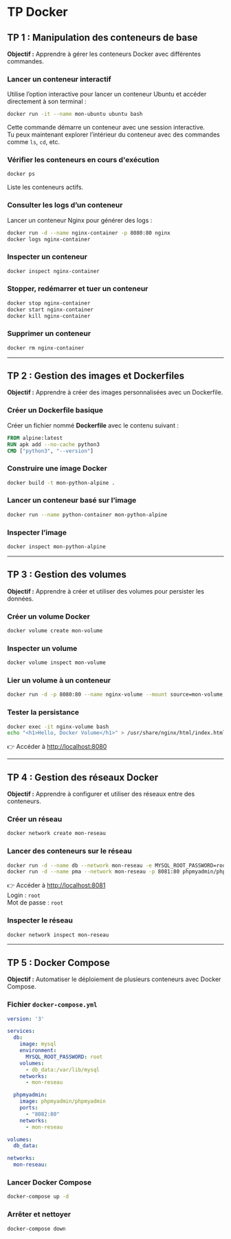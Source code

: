 # TP Docker

## TP 1 : Manipulation des conteneurs de base
**Objectif :** Apprendre à gérer les conteneurs Docker avec différentes commandes.

### Lancer un conteneur interactif
Utilise l’option interactive pour lancer un conteneur Ubuntu et accéder directement à son terminal :

```bash
docker run -it --name mon-ubuntu ubuntu bash
```

Cette commande démarre un conteneur avec une session interactive.  
Tu peux maintenant explorer l’intérieur du conteneur avec des commandes comme `ls`, `cd`, etc.

### Vérifier les conteneurs en cours d'exécution
```bash
docker ps
```

Liste les conteneurs actifs.

### Consulter les logs d’un conteneur
Lancer un conteneur Nginx pour générer des logs :
```bash
docker run -d --name nginx-container -p 8080:80 nginx
docker logs nginx-container
```

### Inspecter un conteneur
```bash
docker inspect nginx-container
```

### Stopper, redémarrer et tuer un conteneur
```bash
docker stop nginx-container
docker start nginx-container
docker kill nginx-container
```

### Supprimer un conteneur
```bash
docker rm nginx-container
```

---

## TP 2 : Gestion des images et Dockerfiles
**Objectif :** Apprendre à créer des images personnalisées avec un Dockerfile.

### Créer un Dockerfile basique
Créer un fichier nommé **Dockerfile** avec le contenu suivant :
```dockerfile
FROM alpine:latest
RUN apk add --no-cache python3
CMD ["python3", "--version"]
```

### Construire une image Docker
```bash
docker build -t mon-python-alpine .
```

### Lancer un conteneur basé sur l’image
```bash
docker run --name python-container mon-python-alpine
```

### Inspecter l’image
```bash
docker inspect mon-python-alpine
```

---

## TP 3 : Gestion des volumes
**Objectif :** Apprendre à créer et utiliser des volumes pour persister les données.

### Créer un volume Docker
```bash
docker volume create mon-volume
```

### Inspecter un volume
```bash
docker volume inspect mon-volume
```

### Lier un volume à un conteneur
```bash
docker run -d -p 8080:80 --name nginx-volume --mount source=mon-volume,target=/usr/share/nginx/html nginx
```

### Tester la persistance
```bash
docker exec -it nginx-volume bash
echo "<h1>Hello, Docker Volume</h1>" > /usr/share/nginx/html/index.html
```
👉 Accéder à [http://localhost:8080](http://localhost:8080)

---

## TP 4 : Gestion des réseaux Docker
**Objectif :** Apprendre à configurer et utiliser des réseaux entre des conteneurs.

### Créer un réseau
```bash
docker network create mon-reseau
```

### Lancer des conteneurs sur le réseau
```bash
docker run -d --name db --network mon-reseau -e MYSQL_ROOT_PASSWORD=root mysql
docker run -d --name pma --network mon-reseau -p 8081:80 phpmyadmin/phpmyadmin
```

👉 Accéder à [http://localhost:8081](http://localhost:8081)  
Login : `root`  
Mot de passe : `root`

### Inspecter le réseau
```bash
docker network inspect mon-reseau
```

---

## TP 5 : Docker Compose
**Objectif :** Automatiser le déploiement de plusieurs conteneurs avec Docker Compose.

### Fichier `docker-compose.yml`
```yaml
version: '3'

services:
  db:
    image: mysql
    environment:
      MYSQL_ROOT_PASSWORD: root
    volumes:
      - db_data:/var/lib/mysql
    networks:
      - mon-reseau

  phpmyadmin:
    image: phpmyadmin/phpmyadmin
    ports:
      - "8082:80"
    networks:
      - mon-reseau

volumes:
  db_data:

networks:
  mon-reseau:
```

### Lancer Docker Compose
```bash
docker-compose up -d
```

### Arrêter et nettoyer
```bash
docker-compose down
```
